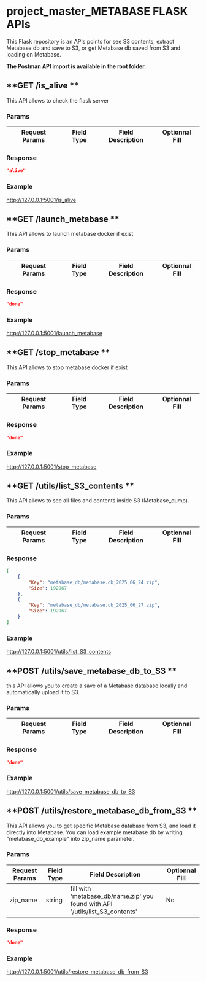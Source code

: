 # project_master_METABASE FLASK APIs
This Flask repository is an APIs points for see S3 contents, extract Metabase db and save to S3, or get Metabase db saved from S3 and loading on Metabase.

**The Postman API import is available in the root folder.**

## **GET /is_alive **
This API allows to check the flask server

### **Params**
| Request Params | Field Type | Field Description| Optionnal Fill |
|---|---|---|---|


### **Response**
```json
"alive"
```

### **Example**
http://127.0.0.1:5001/is_alive


## **GET /launch_metabase **
This API allows to launch metabase docker if exist

### **Params**
| Request Params | Field Type | Field Description| Optionnal Fill |
|---|---|---|---|


### **Response**
```json
"done"
```

### **Example**
http://127.0.0.1:5001/launch_metabase

## **GET /stop_metabase **
This API allows to stop metabase docker if exist

### **Params**
| Request Params | Field Type | Field Description| Optionnal Fill |
|---|---|---|---|


### **Response**
```json
"done"
```

### **Example**
http://127.0.0.1:5001/stop_metabase


## **GET /utils/list_S3_contents **
This API allows to see all files and contents inside S3 (Metabase_dump).

### **Params**
| Request Params | Field Type | Field Description                          | Optionnal Fill            |
|----------------|------------|--------------------------------------------|---------------------------|

### **Response**
```json
[
    {
        "Key": "metabase_db/metabase.db_2025_06_24.zip",
        "Size": 192967
    },
    {
        "Key": "metabase_db/metabase.db_2025_06_27.zip",
        "Size": 192967
    }
]
```

### **Example**
http://127.0.0.1:5001/utils/list_S3_contents


## **POST /utils/save_metabase_db_to_S3 **
this API allows you to create a save of a Metabase database locally and automatically upload it to S3.

### **Params**
| Request Params | Field Type | Field Description                              | Optionnal Fill                                |
|----------------|------------|------------------------------------------------|-----------------------------------------------|

### **Response**
```json
"done"
```

### **Example**
http://127.0.0.1:5001/utils/save_metabase_db_to_S3


## **POST /utils/restore_metabase_db_from_S3 **
This API allows you to get specific Metabase database from S3, and load it directly into Metabase.
You can load example metabase db by writing "metabase_db_example" into zip_name parameter.

### **Params**
| Request Params | Field Type | Field Description                                                             | Optionnal Fill |
|----------------|------------|-------------------------------------------------------------------------------|----------------|
| zip_name     | string     | fill with 'metabase_db/name.zip' you found with API '/utils/list_S3_contents' | No             |

### **Response**
```json
"done"
```

### **Example**
http://127.0.0.1:5001/utils/restore_metabase_db_from_S3